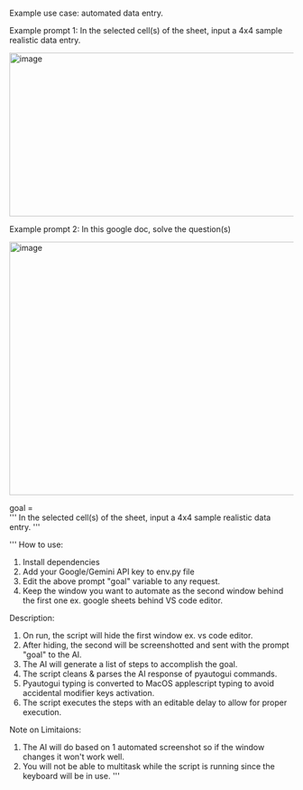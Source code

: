 Example use case: automated data entry.

Example prompt 1: In the selected cell(s) of the sheet, input a 4x4 sample realistic data entry.

<img width="551" height="290" alt="image" src="https://github.com/user-attachments/assets/fbea66a6-a59d-4995-89c9-c73233524d65" />


Example prompt 2: In this google doc, solve the question(s)

<img width="676" height="449" alt="image" src="https://github.com/user-attachments/assets/c81f19c1-46f2-4ca6-9f4c-36b41d2c1a4e" />




goal = \
'''
In the selected cell(s) of the sheet, input a 4x4 sample realistic data entry.
'''


'''
How to use:
1. Install dependencies
2. Add your Google/Gemini API key to env.py file
3. Edit the above prompt "goal" variable to any request.
4. Keep the window you want to automate as the second window behind the first one ex. google sheets behind VS code editor.

Description:
1. On run, the script will hide the first window ex. vs code editor.
2. After hiding, the second will be screenshotted and sent with the prompt "goal" to the AI.
3. The AI will generate a list of steps to accomplish the goal.
4. The script cleans & parses the AI response of pyautogui commands.
5. Pyautogui typing is converted to MacOS applescript typing to avoid accidental modifier keys activation.
6. The script executes the steps with an editable delay to allow for proper execution.

Note on Limitaions:
1. The AI will do based on 1 automated screenshot so if the window changes it won't work well.
2. You will not be able to multitask while the script is running since the keyboard will be in use.
'''
